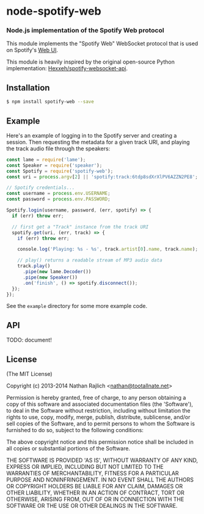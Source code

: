 node-spotify-web
================
### Node.js implementation of the Spotify Web protocol

This module implements the "Spotify Web" WebSocket protocol that is used on
Spotify's [Web UI](http://play.spotify.com).

This module is heavily inspired by the original open-source Python implementation:
[Hexxeh/spotify-websocket-api](https://github.com/Hexxeh/spotify-websocket-api).

Installation
------------

``` bash
$ npm install spotify-web --save
```


Example
-------

Here's an example of logging in to the Spotify server and creating a session. Then
requesting the metadata for a given track URI, and playing the track audio file
through the speakers:

```js
const lame = require('lame');
const Speaker = require('speaker');
const Spotify = require('spotify-web');
const uri = process.argv[2] || 'spotify:track:6tdp8sdXrXlPV6AZZN2PE8';

// Spotify credentials...
const username = process.env.USERNAME;
const password = process.env.PASSWORD;

Spotify.login(username, password, (err, spotify) => {
  if (err) throw err;

  // first get a "Track" instance from the track URI
  spotify.get(uri, (err, track) => {
    if (err) throw err;

    console.log('Playing: %s - %s', track.artist[0].name, track.name);

    // play() returns a readable stream of MP3 audio data
    track.play()
      .pipe(new lame.Decoder())
      .pipe(new Speaker())
      .on('finish', () => spotify.disconnect());
  });
});
```

See the `example` directory for some more example code.


API
---

TODO: document!


License
-------

(The MIT License)

Copyright (c) 2013-2014 Nathan Rajlich &lt;nathan@tootallnate.net&gt;

Permission is hereby granted, free of charge, to any person obtaining
a copy of this software and associated documentation files (the
'Software'), to deal in the Software without restriction, including
without limitation the rights to use, copy, modify, merge, publish,
distribute, sublicense, and/or sell copies of the Software, and to
permit persons to whom the Software is furnished to do so, subject to
the following conditions:

The above copyright notice and this permission notice shall be
included in all copies or substantial portions of the Software.

THE SOFTWARE IS PROVIDED 'AS IS', WITHOUT WARRANTY OF ANY KIND,
EXPRESS OR IMPLIED, INCLUDING BUT NOT LIMITED TO THE WARRANTIES OF
MERCHANTABILITY, FITNESS FOR A PARTICULAR PURPOSE AND NONINFRINGEMENT.
IN NO EVENT SHALL THE AUTHORS OR COPYRIGHT HOLDERS BE LIABLE FOR ANY
CLAIM, DAMAGES OR OTHER LIABILITY, WHETHER IN AN ACTION OF CONTRACT,
TORT OR OTHERWISE, ARISING FROM, OUT OF OR IN CONNECTION WITH THE
SOFTWARE OR THE USE OR OTHER DEALINGS IN THE SOFTWARE.
